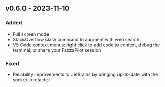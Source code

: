 ## v0.6.0 - 2023-11-10

### Added

- Full screen mode
- StackOverflow slash command to augment with web search
- VS Code context menus: right click to add code to context, debug the terminal, or share your FazzaPilot session

### Fixed

- Reliability improvements to JetBrains by bringing up-to-date with the socket.io refactor
